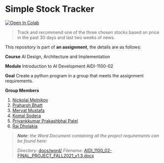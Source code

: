 # Simple Stock Tracker

[![Open In Colab](https://colab.research.google.com/assets/colab-badge.svg)](https://colab.research.google.com/github/googlecolab/colabtools/blob/master/notebooks/colab-github-demo.ipynb)

> Track and recommend one of the three chosen stocks based on price in the past 30 days and last two weeks of news.

This repository is part of __an assignment__, the details are as follows:

__Course__
    AI Design, Architecture and Implementation

__Module__
   Introduction to AI Development AIDI-1100-02
 
__Goal__
   Create a python program in a group that meets the assignment requirements.

__Group Members__
   1. [Nickolai Melnikov]()
   2. [Praharsh Bhatt]()
   3. [Mervat Mustafa]()
   4. [Komal Sodera]()
   5. [Priyankkumar Prakashbhai Patel]()
   6. [Raj Dholakia](https://www.linkedin.com/in/raj-dholakia)

> _**Note**: the Word Document containing all the project requirements can be found here_:
> 
> _Directory_: [docs/word/](docs/word/)
> _Filename_: [AIDI_1100_02-FINAL_PROJECT_FALL2021_v1.3.docx](docs/word/AIDI_1100_02-FINAL_PROJECT_FALL2021_v1.3.docx)


